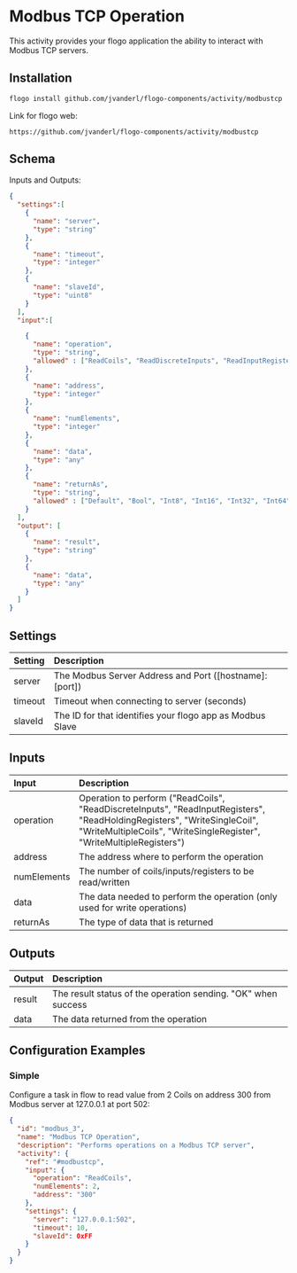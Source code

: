 # Modbus TCP Operation
This activity provides your flogo application the ability to interact with Modbus TCP servers.


## Installation

```bash
flogo install github.com/jvanderl/flogo-components/activity/modbustcp
```
Link for flogo web:
```
https://github.com/jvanderl/flogo-components/activity/modbustcp
```

## Schema
Inputs and Outputs:

```json
{
  "settings":[
    {
      "name": "server",
      "type": "string"
    },
    {
      "name": "timeout",
      "type": "integer"
    },
    {
      "name": "slaveId",
      "type": "uint8"
    }
  ],
  "input":[

    {
      "name": "operation",
      "type": "string",
      "allowed" : ["ReadCoils", "ReadDiscreteInputs", "ReadInputRegisters", "ReadHoldingRegisters", "WriteSingleCoil", "WriteMultipleCoils", "WriteSingleRegister", "WriteMultipleRegisters"]
    },
    {
      "name": "address",
      "type": "integer"
    },
    {
      "name": "numElements",
      "type": "integer"
    },
    {
      "name": "data",
      "type": "any"
    },
    {
      "name": "returnAs",
      "type": "string",
      "allowed" : ["Default", "Bool", "Int8", "Int16", "Int32", "Int64", "Uint16", "Uint32", "Uint64", "Float32", "Float64"]
    }
  ],
  "output": [
    {
      "name": "result",
      "type": "string"
    },
    {
      "name": "data",
      "type": "any"
    }
  ]
}

```
## Settings
| Setting   | Description    |
|:----------|:---------------|
| server    | The Modbus Server Address and Port ([hostname]:[port])
| timeout   | Timeout when connecting to server (seconds) |         
| slaveId   | The ID for that identifies your flogo app as Modbus Slave |

## Inputs
| Input   | Description    |
|:--------|:---------------|
| operation   | Operation to perform ("ReadCoils", "ReadDiscreteInputs", "ReadInputRegisters", "ReadHoldingRegisters", "WriteSingleCoil", "WriteMultipleCoils", "WriteSingleRegister", "WriteMultipleRegisters") |
| address     | The address where to perform the operation |
| numElements | The number of coils/inputs/registers to be read/written |
| data        | The data needed to perform the operation (only used for write operations) |
| returnAs    | The type of data that is returned

## Outputs
| Output  | Description    |
|:--------|:---------------|
| result  | The result status of the operation sending. "OK" when success |
| data    | The data returned from the operation  |

## Configuration Examples
### Simple
Configure a task in flow to read value from 2 Coils on address 300 from Modbus server at 127.0.0.1 at port 502:

```json
{
  "id": "modbus_3",
  "name": "Modbus TCP Operation",
  "description": "Performs operations on a Modbus TCP server",
  "activity": {
    "ref": "#modbustcp",
    "input": {
      "operation": "ReadCoils",
      "numElements": 2,
      "address": "300"
    },
    "settings": {
      "server": "127.0.0.1:502",
      "timeout": 10,
      "slaveId": 0xFF
    }
  }
}
```
